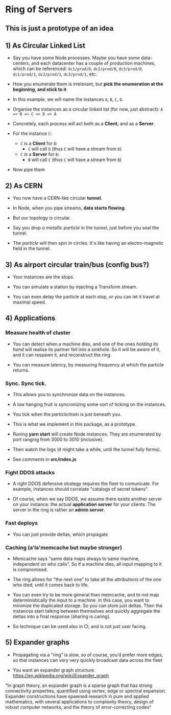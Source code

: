 # Ring of Servers

## This is just a prototype of an idea

## 1) As Circular Linked List

- Say you have some Node processes. Maybe you have some data-centers, and each datacenter has a couple of production machines, which can be referenced: `dc1/prod/0`, `dc2/prod/0`, `dc3/prod/0`, `dc1/prod/1`, `dc2/prod/1`, `dc3/prod/1`, etc.

- How you enumerate them is irrelevant, but **pick the enumeration at the beginning, and stick to it**

- In this example, we will name the instances `A`, `B`, `C`, `D`.

- Organise the instances as a circular linked list (for now, just abstract): `A => B => C => D => A`

- Concretely, each process will act both as a **Client**, and as a **Server**.

- For the instance `C`:

  - `C` is a **Client** for `D`:
    - `C` will call `D` (thus `C` will have a stream from `D`)
  - `C` is a **Server** for `B`:
    - `B` will call `C` (thus `C` will have a stream from `B`)

- Now pipe them

## 2) As CERN

- You now have a CERN-like circular **tunnel**.

- In Node, when you pipe streams, **data starts flowing**.

- But our topology is circular.

- Say you drop _a metallic particle_ in the tunnel, just before you seal the tunnel.

- The _particle_ will then spin in circles. It's like having an electro-magnetic field in the tunnel.

## 3) As airport circular train/bus (config bus?)

- Your instances are the stops.

- You can simulate a station by injecting a Transform stream.

- You can even delay the particle at each stop, or you can let it travel at maximal speed.

## 4) Applications

### Measure health of cluster

- You can detect when a machine dies, and one of the ones _holding its hand_ will realise its partner fell into a sinkhole. So it will be aware of it, and it can respawn it, and reconstruct the ring.

- You can measure latency, by measuring frequency at which the particle returns.

### Sync. Sync tick.

- This allows you to synchronize data on the instances.

- A low hanging fruit is syncronizing some sort of ticking on the instances.

- You tick when the _particle/train_ is just beneath you.

- This is what we implement in this package, as a prototype.

- Runing **yarn start** will create Node instances. They are enumerated by port ranging from 3000 to 3010 (inclusive).

- Then watch the logs (it might take a while, until the tunnel fully forms).

- See comments in **src/index.js**

### Fight DDOS attacks

- A right DDOS defensive strategy requires the fleet to comunicate. For example, instances should correlate "catalogs of secret tokens".

- Of course, when we say DDOS, we assume there exists another server on your instance: the actual **application server** for your clients. The server in the ring is rather an **admin server**.

### Fast deploys

- You can just provide deltas, which propagate

### Caching (a'la'memcache but maybe stronger)

- Memcache says "same data maps always to same machine, independent on who calls". So if a machine dies, all input mapping to it is compromised.

- The ring allows for "the next one" to take all the attributions of the one who died, until it comes back to life.

- You can even try to be more general than memcache, and to not map deterministically the input to a machine. In this case, you want to minimize the duplicated storage. So you can store just deltas. Then the instances start talking between themselves and quickly aggregate the deltas into a final response (sharing is caring).

- So technique can be used also in CI, and is not just user facing.

## 5) Expander graphs

- Propagating via a “ring” is slow, so of course, you’d prefer more edges, so that instances can very very quickly broadcast data across the fleet

- You want an expander graph structure: https://en.wikipedia.org/wiki/Expander_graph

"In graph theory, an expander graph is a sparse graph that has strong connectivity properties, quantified using vertex, edge or spectral expansion. Expander constructions have spawned research in pure and applied mathematics, with several applications to complexity theory, design of robust computer networks, and the theory of error-correcting codes"
